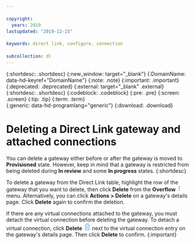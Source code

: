 ```yaml
---

copyright:
  years: 2019
lastupdated: "2019-12-15"

keywords: direct link, configure, connection

subcollection: dl
---
```


{:shortdesc: .shortdesc}
{:new_window: target="_blank"}
{:DomainName: data-hd-keyref="DomainName"}
{:note: .note}
{:important: .important}
{:deprecated: .deprecated}
{:external: target="_blank" .external}
{:shortdesc: .shortdesc}
{:codeblock: .codeblock}
{:pre: .pre}
{:screen: .screen}
{:tip: .tip}
{:term: .term}  
{:generic: data-hd-programlang="generic"}
{:download: .download}  

# Deleting a Direct Link gateway and attached connections

You can delete a gateway either before or after the gateway is moved to **Provisioned** state. However, keep in mind that a gateway is restricted from being deleted during **In review** and some **In progress** states.
{:shortdesc}

To delete a gateway from the Direct Link table, highlight the row of the gateway that you want to delete, then click **Delete** from the **Overflow** ![Overflow menu](images/overflow.png) menu. Alternatively, you can click **Actions > Delete** on a gateway's details page. Click **Delete** again to confirm the deletion.

If there are any virtual connections attached to the gateway, you must detach the virtual connection before deleting the gateway. To detach a virtual connection, click **Delete** ![Delete icon](images/garbage_icon.png) next to the virtual connection entry on the gateway's details page. Then click **Delete** to confirm.
{:important}

